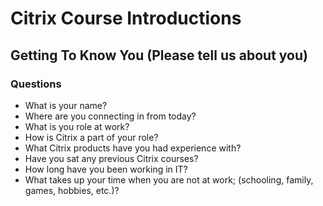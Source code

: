 # Citrix Course Introductions 

## Getting To Know You (Please tell us about you)

### Questions 

- What is your name?
- Where are you connecting in from today?
- What is you role at work?
- How is Citrix a part of your role?
- What Citrix products have you had experience with?
- Have you sat any previous Citrix courses?
- How long have you been working in IT?
- What takes up your time when you are not at work; (schooling, family, games, hobbies, etc.)?


